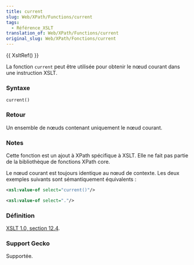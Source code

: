 ```yaml
---
title: current
slug: Web/XPath/Functions/current
tags:
  - Référence_XSLT
translation_of: Web/XPath/Functions/current
original_slug: Web/XPath/Fonctions/current
---
```


{{ XsltRef() }}

La fonction `current` peut être utilisée pour obtenir le nœud courant dans une instruction XSLT.

### Syntaxe

```
current()
```

### Retour

Un ensemble de nœuds contenant uniquement le nœud courant.

### Notes

Cette fonction est un ajout à XPath spécifique à XSLT. Elle ne fait pas partie de la bibliothèque de fonctions XPath core.

Le nœud courant est toujours identique au nœud de contexte. Les deux exemples suivants sont sémantiquement équivalents&nbsp;:

```xml
<xsl:value-of select="current()"/>
```

```xml
<xsl:value-of select="."/>
```

### Définition

[XSLT 1.0, section 12.4](http://www.w3.org/TR/xslt#function-current).

### Support Gecko

Supportée.
